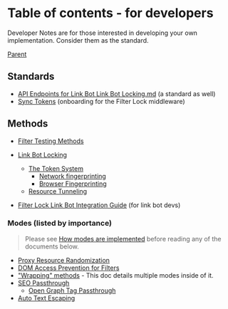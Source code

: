 # Table of contents - for developers

Developer Notes are for those interested in developing your own implementation. Consider them as the standard.

[Parent](../../README.md)

## Standards

- [API Endpoints for Link Bot Link Bot Locking.md](standards) (a standard as well)
- [Sync Tokens](./standards/Sync%20Token.md) (onboarding for the Filter Lock middleware)

## Methods

- [Filter Testing Methods](./methods/Filter%20Testing%20Methods.md)
- [Link Bot Locking](./standards/Link%20Bot%20Tokens.md)

  - [The Token System](./methods/Link%20Bot%20Tokens.md)
    - [Network fingerprinting](./methods/Link%20Bot%20Tokens.md#Network-identifiable%20fingerprint)
    - [Browser Fingerprinting](./methods/Link%20Bot%20Tokens.md#Browser-identifiable%20fingerprint)
  - [Resource Tunneling](./Resource%20Tunneling.md)

- [Filter Lock Link Bot Integration Guide](./Filter%20Lock%20Link%20Bot%20Integration%20Guide.md) (for link bot devs)

### Modes (listed by importance)

> Please see [How modes are implemented](./misc/How%20modes%20are%20implemented.md) before reading any of the documents below.

- [Proxy Resource Randomization](./modes/Proxy%20Resource%20Randomization.md)
- [DOM Access Prevention for Filters](./modes/DOM%20Access%20Prevention%20for%20Filters.md)
- ["Wrapping" methods](./modes/"Wrapping"%20methods.md) - This doc details multiple modes inside of it.
- [SEO Passthrough](./modes/SEO%20Passthrough.md)
  - [Open Graph Tag Passthrough](./modes/SEO%20Passthrough.md#Open%20Graph%20Tag%20Fixer)
- [Auto Text Escaping](./modes/Auto%20Text%20Escaping.md)
